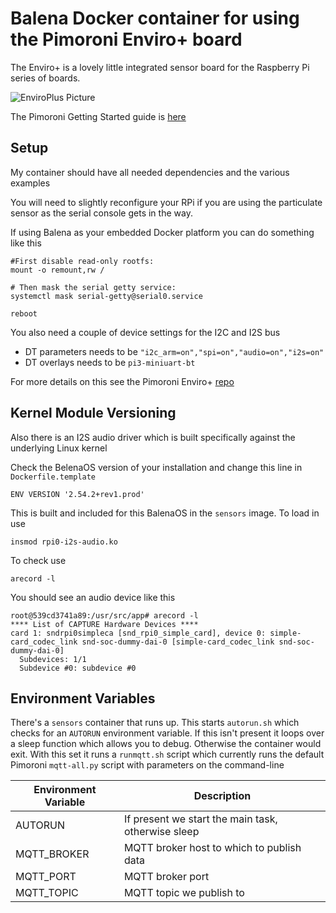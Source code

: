 
# Balena Docker container for using the Pimoroni Enviro+ board

The Enviro+ is a lovely little integrated sensor board for the Raspberry Pi series of boards.

![EnviroPlus Picture](https://i.ibb.co/W31YvWr/image.png)

The Pimoroni Getting Started guide is [here](https://learn.pimoroni.com/tutorial/sandyj/getting-started-with-enviro-plus)

## Setup

My container  should have all needed dependencies and the various examples

You will need to slightly reconfigure your RPi if you are using the particulate sensor as the serial console gets in the way.

If using Balena as your embedded Docker platform you can do something like this

```
#First disable read-only rootfs:
mount -o remount,rw /

# Then mask the serial getty service:
systemctl mask serial-getty@serial0.service

reboot
```

You also need a couple of device settings for the I2C and I2S bus

- DT parameters needs to be `"i2c_arm=on","spi=on","audio=on","i2s=on"`
- DT overlays needs to be `pi3-miniuart-bt`

For more details on this see the Pimoroni Enviro+ [repo](https://github.com/pimoroni/enviroplus-python)

## Kernel Module Versioning

Also there is an I2S audio driver which is built specifically against the underlying Linux kernel

Check the BelenaOS version of your installation and change this line in `Dockerfile.template`

`ENV VERSION '2.54.2+rev1.prod'`

This is built and included for this BalenaOS in the `sensors` image. To load in use

```
insmod rpi0-i2s-audio.ko
```

To check use

```
arecord -l
```

You should see an audio device like this

```
root@539cd3741a89:/usr/src/app# arecord -l
**** List of CAPTURE Hardware Devices ****
card 1: sndrpi0simpleca [snd_rpi0_simple_card], device 0: simple-card_codec_link snd-soc-dummy-dai-0 [simple-card_codec_link snd-soc-dummy-dai-0]
  Subdevices: 1/1
  Subdevice #0: subdevice #0
```

## Environment Variables

There's a `sensors` container that runs up. This starts `autorun.sh` which checks for an `AUTORUN` environment variable. If this isn't present it loops over a sleep function which allows you to debug. Otherwise the container would exit. With this set it runs a `runmqtt.sh` script which currently runs the default Pimoroni `mqtt-all.py` script with parameters on the command-line

| Environment Variable | Description |
| -------------------- | ----------- |
| AUTORUN              | If present we start the main task, otherwise sleep |
| MQTT_BROKER          | MQTT broker host to which to publish data |
| MQTT_PORT            | MQTT broker port |
| MQTT_TOPIC           | MQTT topic we publish to |

